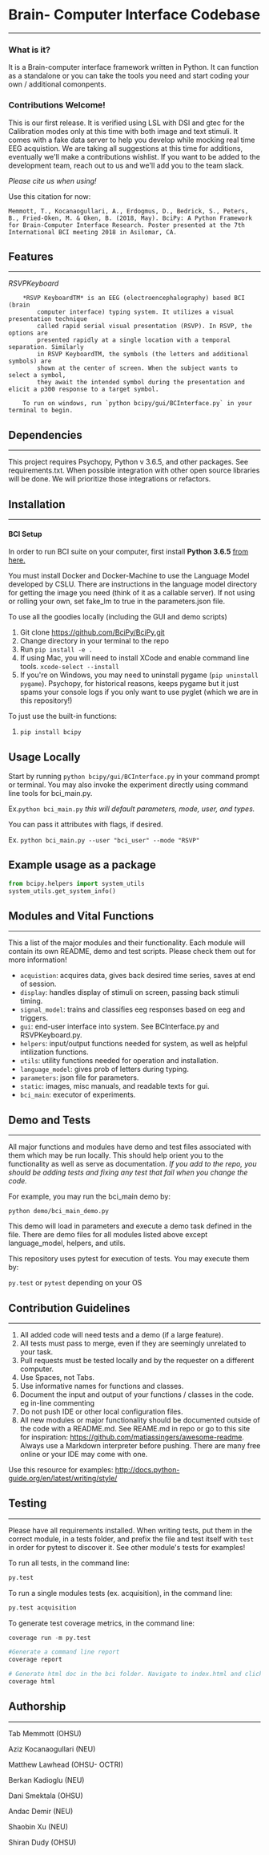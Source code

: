 # Brain- Computer Interface Codebase
------------------------------------

### What is it?

It is a Brain-computer interface framework written in Python. It can function as a standalone or you can take the tools you need and start coding your own / additional comonpents.

### Contributions Welcome!

This is our first release. It is verified using LSL with DSI and gtec for the Calibration modes only at this time with both image and text stimuli. It comes with a fake data server to help you develop while mocking real time EEG acquistion. We are taking all suggestions at this time for additions, eventually we'll make a contributions wishlist. If you want to be added to the development team, reach out to us and we'll add you to the team slack.

*Please cite us when using!*

Use this citation for now:

```
Memmott, T., Kocanaogullari, A., Erdogmus, D., Bedrick, S., Peters, B., Fried-Oken, M. & Oken, B. (2018, May). BciPy: A Python Framework for Brain-Computer Interface Research. Poster presented at the 7th International BCI meeting 2018 in Asilomar, CA.
```

## Features
-----------

*RSVPKeyboard*

```
	*RSVP KeyboardTM* is an EEG (electroencephalography) based BCI (brain
		computer interface) typing system. It utilizes a visual presentation technique
		called rapid serial visual presentation (RSVP). In RSVP, the options are
		presented rapidly at a single location with a temporal separation. Similarly
		in RSVP KeyboardTM, the symbols (the letters and additional symbols) are
		shown at the center of screen. When the subject wants to select a symbol,
		they await the intended symbol during the presentation and elicit a p300 response to a target symbol.

	To run on windows, run `python bcipy/gui/BCInterface.py` in your terminal to begin.
```

## Dependencies
---------------
This project requires Psychopy, Python v 3.6.5, and other packages. See requirements.txt. When possible integration with other open source
libraries will be done. We will prioritize those integrations or refactors.


## Installation
---------------

#### BCI Setup

In order to run BCI suite on your computer, first install **Python 3.6.5** [from here.](https://www.python.org/downloads/)

You must install Docker and Docker-Machine to use the Language Model developed by CSLU. There are instructions in the language model directory for getting the image you need (think of it as a callable server). If not using or rolling your own, set fake_lm to true in the parameters.json file.

To use all the goodies locally (including the GUI and demo scripts)
1. Git clone https://github.com/BciPy/BciPy.git
2. Change directory in your terminal to the repo
3. Run `pip install -e .`
4. If using Mac, you will need to install XCode and enable command line tools. `xcode-select --install`
5. If you're on Windows, you may need to uninstall pygame (`pip uninstall pygame`). Psychopy, for historical reasons, keeps pygame but it just spams your console logs if you only want to use pyglet (which we are in this repository!)

To just use the built-in functions:
1. `pip install bcipy`

## Usage Locally

Start by running `python bcipy/gui/BCInterface.py` in your command prompt or terminal. You may also invoke the experiment directly using command line tools for bci_main.py.

Ex.`python bci_main.py` *this will default parameters, mode, user, and types.*


You can pass it attributes with flags, if desired.

Ex. `python bci_main.py --user "bci_user" --mode "RSVP"`

## Example usage as a package

```python
from bcipy.helpers import system_utils
system_utils.get_system_info()
```

## Modules and Vital Functions
------------------------------

This a list of the major modules and their functionality. Each module will contain its own README, demo and test scripts. Please check them out for more information!

- `acquistion`: acquires data, gives back desired time series, saves at end of session.
- `display`: handles display of stimuli on screen, passing back stimuli timing.
- `signal_model`: trains and classifies eeg responses based on eeg and triggers.
- `gui`: end-user interface into system. See BCInterface.py and RSVPKeyboard.py.
- `helpers`: input/output functions needed for system, as well as helpful intilization functions.
- `utils`: utility functions needed for operation and installation.
- `language_model`: gives prob of letters during typing.
- `parameters`: json file for parameters.
- `static`: images, misc manuals, and readable texts for gui.
- `bci_main`: executor of experiments.

## Demo and Tests
-----------------

All major functions and modules have demo and test files associated with them which may be run locally. This should help orient you to the functionality as well as serve as documentation. *If you add to the repo, you should be adding tests and fixing any test that fail when you change the code.*

For example, you may run the bci_main demo by:

`python demo/bci_main_demo.py`

This demo will load in parameters and execute a demo task defined in the file. There are demo files for all modules listed above except language_model, helpers, and utils.

This repository uses pytest for execution of tests. You may execute them by:

`py.test` or `pytest` depending on your OS

## Contribution Guidelines
--------------------------

1. All added code will need tests and a demo (if a large feature).
2. All tests must pass to merge, even if they are seemingly unrelated to your task.
3. Pull requests must be tested locally and by the requester on a different computer.
4. Use Spaces, not Tabs.
5. Use informative names for functions and classes.
6. Document the input and output of your functions / classes in the code. eg in-line commenting
7. Do not push IDE or other local configuration files.
8. All new modules or major functionality should be documented outside of the code with a README.md. See REAME.md in repo or go to this site for inspiration: https://github.com/matiassingers/awesome-readme. Always use a Markdown interpreter before pushing. There are many free online or your IDE may come with one.

Use this resource for examples: http://docs.python-guide.org/en/latest/writing/style/

## Testing
----------

Please have all requirements installed. When writing tests, put them in the correct module, in a tests folder, and prefix the file and test itself with `test` in order for pytest to discover it. See other module's tests for examples!

To run all tests, in the command line:

```python
py.test
```


To run a single modules tests (ex. acquisition), in the command line:

```python
py.test acquisition
```

To generate test coverage metrics, in the command line:

```python
coverage run -m py.test

#Generate a command line report
coverage report

# Generate html doc in the bci folder. Navigate to index.html and click.
coverage html

```

## Authorship
--------------

Tab Memmott (OHSU)


Aziz Kocanaogullari (NEU)


Matthew Lawhead (OHSU- OCTRI)


Berkan Kadioglu (NEU)


Dani Smektala (OHSU)


Andac Demir (NEU)


Shaobin Xu (NEU)


Shiran Dudy (OHSU)
